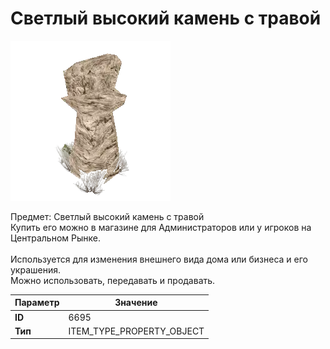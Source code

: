# Светлый высокий камень с травой

![Item Image](../img/6695.webp?raw=true)

Предмет: Светлый высокий камень с травой<br>Купить его можно в магазине для Администраторов или у игроков на Центральном Рынке.<br><br>Используется для изменения внешнего вида дома или бизнеса и его украшения.<br>Можно использовать, передавать и продавать.


| Параметр | Значение |
|----------|----------|
| **ID** | 6695 |
| **Тип** | ITEM_TYPE_PROPERTY_OBJECT |

